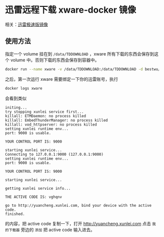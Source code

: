 # 迅雷远程下载 xware-docker 镜像

相关：[迅雷极速版镜像](https://hub.docker.com/r/bestwu/thunderspeed/)

## 使用方法

指定一个 volume 挂在到 `/data/TDDOWNLOAD` ，xware 所有下载的东西会保存到这个 volume 中。否则下载的东西会保存到容器中。

```bash
docker run --name xware -v /data/TDDOWNLOAD:/data/TDDOWNLOAD -d bestwu/xware
```

之后，第一次运行 xware 需要绑定一下你的迅雷账号，执行

```bash
docker logs xware
```

会看到类似

```
initing...
try stopping xunlei service first...
killall: ETMDaemon: no process killed
killall: EmbedThunderManager: no process killed
killall: vod_httpserver: no process killed
setting xunlei runtime env...
port: 9000 is usable.

YOUR CONTROL PORT IS: 9000

starting xunlei service...
Connecting to 127.0.0.1:9000 (127.0.0.1:9000)
setting xunlei runtime env...
port: 9000 is usable.

YOUR CONTROL PORT IS: 9000

starting xunlei service...

getting xunlei service info...

THE ACTIVE CODE IS: vghqnv

go to http://yuancheng.xunlei.com, bind your device with the active code.
finished.
```
的内容，把 active code 复制一下，打开 http://yuancheng.xunlei.com 点击 `我的下载器` 旁边的 `添加` 把 active code 输入进去。
